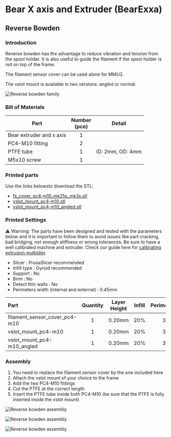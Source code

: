 # Bear X axis and Extruder (BearExxa)

## Reverse Bowden

### Introduction

Reverse bowden has the advantage to reduce vibration and tension from the spool holder. It is also useful to guide the filament if the spool holder is not on top of the frame.

The filament sensor cover can be used alone for MMU2.

The vslot mount is available in two versions: angled or normal.

![Reverse bowden family](all_together.jpg)


### Bill of Materials

| Part     | Number<br>(pce) | Detail |
|----------|:---------------:|--------|
| Bear extruder and x axis| 1 | |
| PC4-M10 fitting | 2 | |
| PTFE tube | 1 | ID: 2mm, OD: 4mm |
| M5x10 screw | 1 | |


### Printed parts

Use the links belowsto download the STL:
  * [fs_cover_pc4-m10_mk25s_mk3s.stl](printed_parts/fs_cover_pc4-m10_mk25s_mk3s.stl?raw=true)
  * [vslot_mount_pc4-m10.stl](printed_parts/vslot_mount_pc4-m10.stl?raw=true)
  * [vslot_mount_pc4-m10_angled.stl](printed_parts/vslot_mount_pc4-m10_angled.stl?raw=true)


### Printed Settings

:warning: Warning: The parts have been designed and tested with the parameters below and it is important to follow them to avoid issues like part cracking, bad bridging, not enough stiffness or wrong tolerances. Be sure to have a well calibrated machine and extruder. Check our guide here for [calibrating extrusion multiplier](https://guides.bear-lab.com/Guide/Extrusion+multiplier+and+filament+diameter/8?lang=en)

  * Slicer : PrusaSlicer recommended
  * Infill type : Gyroid recommended
  * Support : No
  * Brim : No
  * Detect thin walls : No
  * Perimeters width (internal and external) : 0.45mm

| Part | Quantity | Layer Height | Infill | Perimeters | Top/Bottom Layers |
|:----|:----:|:----:|:----:|:----:|:----:|
| filament_sensor_cover_pc4-m10 | 1 | 0.20mm | 20% | 3 | 5 |
| vslot_mount_pc4-m10 | 1 | 0.20mm | 20% | 3 | 5 |
| vslot_mount_pc4-m10_angled | 1 | 0.20mm | 20% | 3 | 5 |



### Assembly

1. You need to replace the filament sensor cover by the one included here
1. Attach the vslot mount of your choice to the frame
1. Add the two PC4-M10 fittings
1. Cut the PTFE at the correct length
1. Insert the PTFE tube inside both PC4-M10 (be sure that the PTFE is fully inserted inside the vslot mount)

![Reverse bowden assembly](assembly/assembly_01.jpg)

![Reverse bowden assembly](assembly/assembly_02.jpg)

![Reverse bowden assembly](assembly/assembly_03.jpg)
